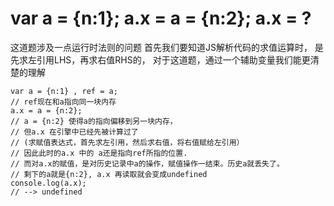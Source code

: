 # var a = {n:1}; a.x = a = {n:2}; a.x = ?
这道题涉及一点运行时法则的问题
首先我们要知道JS解析代码的求值运算时，
是先求左引用LHS，再求右值RHS的，
对于这道题，通过一个辅助变量我们能更清楚的理解
```JS
var a = {n:1} , ref = a; 
// ref现在和a指向同一块内存
a.x = a = {n:2};         
// a = {n:2} 使得a的指向偏移到另一块内存，
// 但a.x 在引擎中已经先被计算过了
// (求赋值表达式，首先求左引用，然后求右值，将右值赋给左引用）
// 因此此时的a.x 中的 a还是指向ref所指的位置.
// 而对a.x的赋值，是对历史记录中a的操作，赋值操作一结束。历史a就丢失了。
// 剩下的a就是{n:2}, a.x 再读取就会变成undefined
console.log(a.x); 
// --> undefined
```

